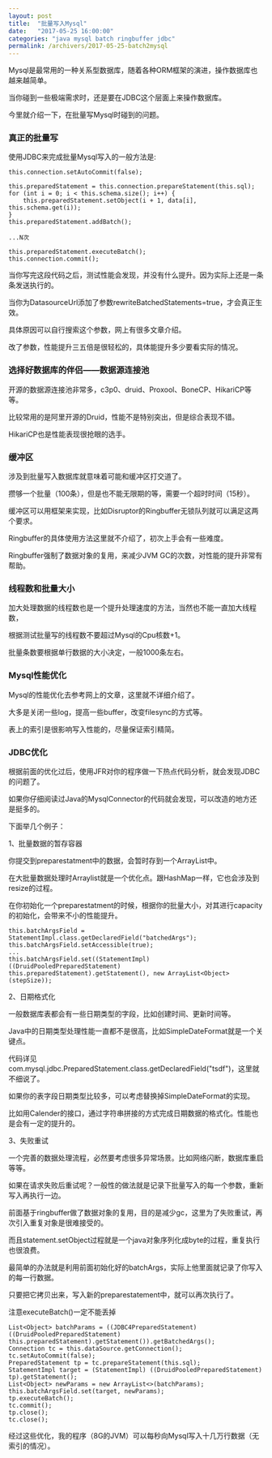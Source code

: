 ```yaml
---
layout: post
title:  "批量写入Mysql"
date:   "2017-05-25 16:00:00"
categories: "java mysql batch ringbuffer jdbc"
permalink: /archivers/2017-05-25-batch2mysql
---
```


Mysql是最常用的一种关系型数据库，随着各种ORM框架的演进，操作数据库也越来越简单。

当你碰到一些极端需求时，还是要在JDBC这个层面上来操作数据库。

今里就介绍一下，在批量写Mysql时碰到的问题。

### 真正的批量写

使用JDBC来完成批量Mysql写入的一般方法是:

```
this.connection.setAutoCommit(false);

this.preparedStatement = this.connection.prepareStatement(this.sql);
for (int i = 0; i < this.schema.size(); i++) {
    this.preparedStatement.setObject(i + 1, data[i], this.schema.get(i));
}
this.preparedStatement.addBatch();

...N次

this.preparedStatement.executeBatch();
this.connection.commit();
```

当你写完这段代码之后，测试性能会发现，并没有什么提升。因为实际上还是一条条发送执行的。

当你为DatasourceUrl添加了参数rewriteBatchedStatements=true，才会真正生效。

具体原因可以自行搜索这个参数，网上有很多文章介绍。

改了参数，性能提升三五倍是很轻松的，具体能提升多少要看实际的情况。

### 选择好数据库的伴侣——数据源连接池

开源的数据源连接池非常多，c3p0、druid、Proxool、BoneCP、HikariCP等等。

比较常用的是阿里开源的Druid，性能不是特别突出，但是综合表现不错。

HikariCP也是性能表现很抢眼的选手。

### 缓冲区

涉及到批量写入数据库就意味着可能和缓冲区打交道了。

攒够一个批量（100条），但是也不能无限期的等，需要一个超时时间（15秒）。

缓冲区可以用框架来实现，比如Disruptor的Ringbuffer无锁队列就可以满足这两个要求。

Ringbuffer的具体使用方法这里就不介绍了，初次上手会有一些难度。

Ringbuffer强制了数据对象的复用，来减少JVM GC的次数，对性能的提升非常有帮助。

### 线程数和批量大小

加大处理数据的线程数也是一个提升处理速度的方法，当然也不能一直加大线程数，

根据测试批量写的线程数不要超过Mysql的Cpu核数+1。

批量条数要根据单行数据的大小决定，一般1000条左右。

### Mysql性能优化

Mysql的性能优化去参考网上的文章，这里就不详细介绍了。

大多是关闭一些log，提高一些buffer，改变filesync的方式等。

表上的索引是很影响写入性能的，尽量保证索引精简。

### JDBC优化

根据前面的优化过后，使用JFR对你的程序做一下热点代码分析，就会发现JDBC的问题了。

如果你仔细阅读过Java的MysqlConnector的代码就会发现，可以改造的地方还是挺多的。

下面举几个例子：

1、批量数据的暂存容器

你提交到preparestatment中的数据，会暂时存到一个ArrayList中。

在大批量数据处理时Arraylist就是一个优化点。跟HashMap一样，它也会涉及到resize的过程。

在你初始化一个preparestatment的时候，根据你的批量大小，对其进行capacity的初始化，会带来不小的性能提升。

```
this.batchArgsField = StatementImpl.class.getDeclaredField("batchedArgs");
this.batchArgsField.setAccessible(true);
...
this.batchArgsField.set((StatementImpl) ((DruidPooledPreparedStatement) this.preparedStatement).getStatement(), new ArrayList<Object>(stepSize));

```

2、日期格式化

一般数据库表都会有一些日期类型的字段，比如创建时间、更新时间等。

Java中的日期类型处理性能一直都不是很高，比如SimpleDateFormat就是一个关键点。

代码详见com.mysql.jdbc.PreparedStatement.class.getDeclaredField("tsdf")，这里就不细说了。

如果你的表字段日期类型比较多，可以考虑替换掉SimpleDateFormat的实现。

比如用Calender的接口，通过字符串拼接的方式完成日期数据的格式化。性能也是会有一定的提升的。

3、失败重试

一个完善的数据处理流程，必然要考虑很多异常场景。比如网络闪断，数据库重启等等。

如果在请求失败后重试呢？一般性的做法就是记录下批量写入的每一个参数，重新写入再执行一边。

前面基于ringbuffer做了数据对象的复用，目的是减少gc，这里为了失败重试，再次引入重复对象是很难接受的。

而且statement.setObject过程就是一个java对象序列化成byte的过程，重复执行也很浪费。

最简单的办法就是利用前面初始化好的batchArgs，实际上他里面就记录了你写入的每一行数据。

只要把它拷贝出来，写入新的preparestatement中，就可以再次执行了。

注意executeBatch()一定不能丢掉

```
List<Object> batchParams = ((JDBC4PreparedStatement) ((DruidPooledPreparedStatement) this.preparedStatement).getStatement()).getBatchedArgs();
Connection tc = this.dataSource.getConnection();
tc.setAutoCommit(false);
PreparedStatement tp = tc.prepareStatement(this.sql);
StatementImpl target = (StatementImpl) ((DruidPooledPreparedStatement) tp).getStatement();
List<Object> newParams = new ArrayList<>(batchParams);
this.batchArgsField.set(target, newParams);
tp.executeBatch();
tc.commit();
tp.close();
tc.close();
```

经过这些优化，我的程序（8G的JVM）可以每秒向Mysql写入十几万行数据（无索引的情况）。

